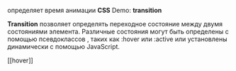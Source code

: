 определяет время анимации
**CSS** Demo: **transition**  
  
**Transition** позволяет определять переходное состояние между двумя состояниями элемента. Различные состояния могут быть определены с помощью псевдоклассов , таких как :hover или :active или установлены динамически с помощью JavaScript.

[[hover]]